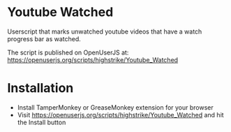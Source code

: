 # Youtube Watched
Userscript that marks unwatched youtube videos that have a watch progress bar as watched.

The script is published on OpenUserJS at: https://openuserjs.org/scripts/highstrike/Youtube_Watched

# Installation

- Install TamperMonkey or GreaseMonkey extension for your browser
- Visit https://openuserjs.org/scripts/highstrike/Youtube_Watched and hit the Install button
